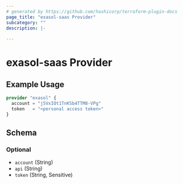 ```yaml
---
# generated by https://github.com/hashicorp/terraform-plugin-docs
page_title: "exasol-saas Provider"
subcategory: ""
description: |-
  
---
```


# exasol-saas Provider



## Example Usage

```terraform
provider "exasol" {
  account = "j5VxIOt1TnKSb4TTM8-VPg"
  token   = "<personal access token>"
}
```

<!-- schema generated by tfplugindocs -->
## Schema

### Optional

- `account` (String)
- `api` (String)
- `token` (String, Sensitive)
